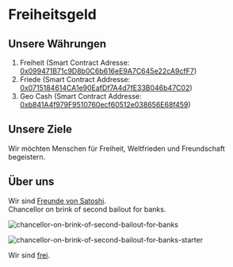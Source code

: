 # Freiheitsgeld 
## Unsere Währungen
1. Freiheit (Smart Contract Adresse: [0x099471B71c9D8b0C6b616eE9A7C645e22cA9cfF7](https://polygonscan.com/token/0x099471B71c9D8b0C6b616eE9A7C645e22cA9cfF7))
2. Friede   (Smart Contract Addresse: [0x0715184614CA1e90EafDf7A4d7fE33B046b47C02](https://polygonscan.com/token/0x0715184614CA1e90EafDf7A4d7fE33B046b47C02))
3. Geo Cash (Smart Contract Addresse: [0xb841A4f979F9510760ecf60512e038656E68f459](0xb841A4f979F9510760ecf60512e038656E68f459))

## Unsere Ziele
Wir möchten Menschen für Freiheit, Weltfrieden und Freundschaft begeistern.

## Über uns 
Wir sind [Freunde von Satoshi](https://github.com/moniquebaumann/friends-of-satoshi).  
Chancellor on brink of second bailout for banks.
  
![chancellor-on-brink-of-second-bailout-for-banks](https://github.com/moniquebaumann/freedom-cash-bot/assets/160405077/a8fd8989-a8d1-4a9d-9dc1-bd0f24196773)

![chancellor-on-brink-of-second-bailout-for-banks-starter](https://github.com/moniquebaumann/freedom-cash-bot/assets/160405077/1ed00195-9738-45bf-a807-4dff034947ff)

  
Wir sind [frei](https://polygonscan.com/address/0xb841A4f979F9510760ecf60512e038656E68f459#tokentxns).   
